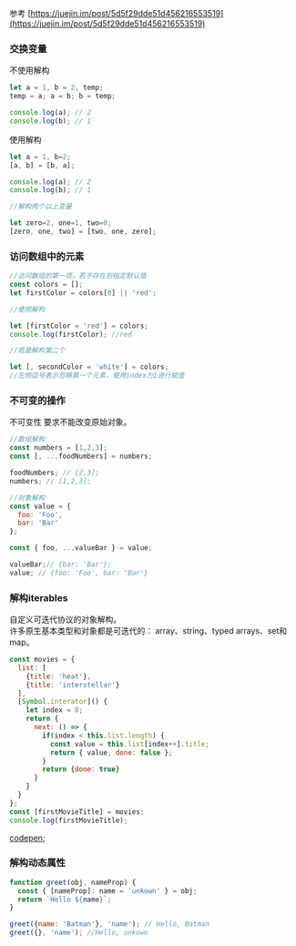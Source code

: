 参考 [https://juejin.im/post/5d5f29dde51d456216553519](https://juejin.im/post/5d5f29dde51d456216553519)

### 交换变量

不使用解构
``` js
let a = 1, b = 2, temp;
temp = a; a = b; b = temp;

console.log(a); // 2
console.log(b); // 1
```

使用解构

``` js
let a = 1, b=2;
[a, b] = [b, a];

console.log(a); // 2
console.log(b); // 1

//解构两个以上变量

let zero=2, one=1, two=0;
[zero, one, two] = [two, one, zero];
```

### 访问数组中的元素

``` js
//访问数组的第一项，若不存在则指定默认值
const colors = [];
let firstColor = colors[0] || 'red';

//使用解构

let [firstColor = 'red'] = colors;
console.log(firstColor); //red

//若是解构第二个

let [, secondColor = 'white'] = colors;
//左侧逗号表示忽略第一个元素，使用index为1进行赋值

```

### 不可变的操作

不可变性 要求不能改变原始对象。
``` js
//数组解构
const numbers = [1,2,3];
const [, ...foodNumbers] = numbers;

foodNumbers; // [2,3];
numbers; // [1,2,3];

//对象解构
const value = {
  foo: 'Foo',
  bar: 'Bar'
};

const { foo, ...valueBar } = value;

valueBar;// {bar: 'Bar'};
value; // {foo: 'Foo', bar: 'Bar'}
```

### 解构iterables
自定义可迭代协议的对象解构。  
许多原生基本类型和对象都是可迭代的： array、string、typed arrays、set和map。

``` js
const movies = {
  list: [
    {title: 'heat'},
    {title: 'interstellar'}
  ],
  [Symbol.interator]() {
    let index = 0;
    return {
      next: () => {
        if(index < this.list.length) {
          const value = this.list[index++].title;
          return { value, done: false };
        }
        return {done: true}
      }
    }
  }
};
const [firstMovieTitle] = movies;
console.log(firstMovieTitle);

```

[codepen](https://codepen.io/syun0216/pen/jONBOGB);

### 解构动态属性

``` js
function greet(obj, nameProp) {
  const { [nameProp]: name = 'unkown' } = obj;
  return `Hello ${name}`;
}

greet({name: 'Batman'}, 'name'); // Hello, Batman
greet({}, 'name'); //Hello, unkown

```